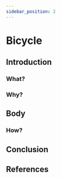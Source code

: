 ```yaml
---
sidebar_position: 2
---
```


# Bicycle

## Introduction

### What?

### Why?

## Body

### How?

## Conclusion

## References